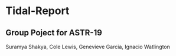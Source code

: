 # Tidal-Report

## Group Poject for ASTR-19

Suramya Shakya, Cole Lewis, Genevieve Garcia, Ignacio Watlington
